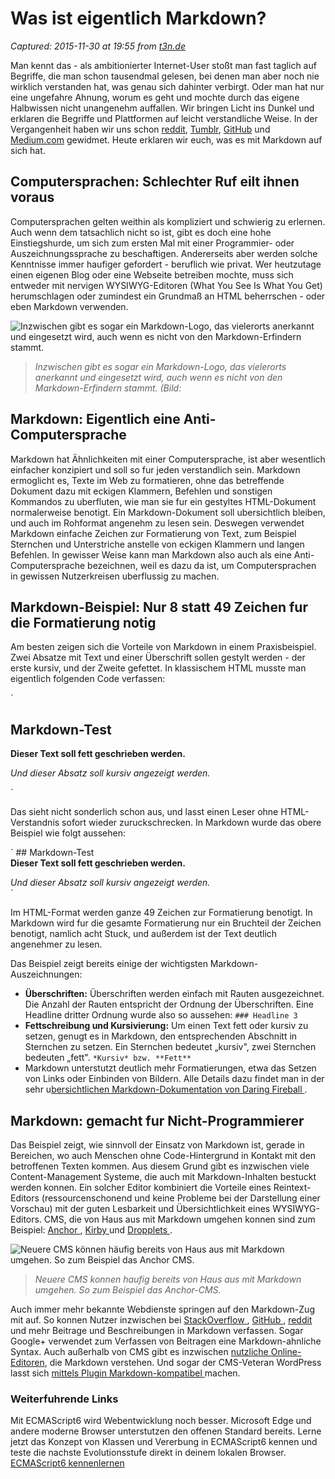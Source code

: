 # Was ist eigentlich Markdown?

_Captured: 2015-11-30 at 19:55 from [t3n.de](http://t3n.de/news/eigentlich-markdown-478610/)_

Man kennt das - als ambitionierter Internet-User stoßt man fast taglich auf Begriffe, die man schon tausendmal gelesen, bei denen man aber noch nie wirklich verstanden hat, was genau sich dahinter verbirgt. Oder man hat nur eine ungefahre Ahnung, worum es geht und mochte durch das eigene Halbwissen nicht unangenehm auffallen. Wir bringen Licht ins Dunkel und erklaren die Begriffe und Plattformen auf leicht verstandliche Weise. In der Vergangenheit haben wir uns schon [reddit](http://t3n.de/news/anleitung-funktioniert-442793/), [Tumblr](http://t3n.de/news/anleitung-funktioniert-2-457561/), [GitHub](http://t3n.de/news/eigentlich-github-472886/) und [Medium.com](http://t3n.de/news/eigentlich-mediumcom-473932/) gewidmet. Heute erklaren wir euch, was es mit Markdown auf sich hat.

## Computersprachen: Schlechter Ruf eilt ihnen voraus

Computersprachen gelten weithin als kompliziert und schwierig zu erlernen. Auch wenn dem tatsachlich nicht so ist, gibt es doch eine hohe Einstiegshurde, um sich zum ersten Mal mit einer Programmier- oder Auszeichnungssprache zu beschaftigen. Andererseits aber werden solche Kenntnisse immer haufiger gefordert - beruflich wie privat. Wer heutzutage einen eigenen Blog oder eine Webseite betreiben mochte, muss sich entweder mit nervigen WYSIWYG-Editoren (What You See Is What You Get) herumschlagen oder zumindest ein Grundmaß an HTML beherrschen - oder eben Markdown verwenden.

![Inzwischen gibt es sogar ein Markdown-Logo, das vielerorts anerkannt und eingesetzt wird, auch wenn es nicht von den Markdown-Erfindern stammt.](http://t3n.de/news/wp-content/uploads/2013/07/markdown_vorschau.jpg)

> _Inzwischen gibt es sogar ein Markdown-Logo, das vielerorts anerkannt und eingesetzt wird, auch wenn es nicht von den Markdown-Erfindern stammt. (Bild:_

## Markdown: Eigentlich eine Anti-Computersprache

Markdown hat Ähnlichkeiten mit einer Computersprache, ist aber wesentlich einfacher konzipiert und soll so fur jeden verstandlich sein. Markdown ermoglicht es, Texte im Web zu formatieren, ohne das betreffende Dokument dazu mit eckigen Klammern, Befehlen und sonstigen Kommandos zu uberfluten, wie man sie fur ein gestyltes HTML-Dokument normalerweise benotigt. Ein Markdown-Dokument soll ubersichtlich bleiben, und auch im Rohformat angenehm zu lesen sein. Deswegen verwendet Markdown einfache Zeichen zur Formatierung von Text, zum Beispiel Sternchen und Unterstriche anstelle von eckigen Klammern und langen Befehlen. In gewisser Weise kann man Markdown also auch als eine Anti-Computersprache bezeichnen, weil es dazu da ist, um Computersprachen in gewissen Nutzerkreisen uberflussig zu machen.

## Markdown-Beispiel: Nur 8 statt 49 Zeichen fur die Formatierung notig

Am besten zeigen sich die Vorteile von Markdown in einem Praxisbeispiel. Zwei Absatze mit Text und einer Überschrift sollen gestylt werden - der erste kursiv, und der Zweite gefettet. In klassischem HTML musste man eigentlich folgenden Code verfassen:

` <h2>Markdown-Test</h2>  
<p><strong>Dieser Text soll fett geschrieben werden.</strong></p>  
<p><em>Und dieser Absatz soll kursiv angezeigt werden.</em></p>  
`

Das sieht nicht sonderlich schon aus, und lasst einen Leser ohne HTML-Verstandnis sofort wieder zuruckschrecken. In Markdown wurde das obere Beispiel wie folgt aussehen:

` ## Markdown-Test  
**Dieser Text soll fett geschrieben werden.**  
  
*Und dieser Absatz soll kursiv angezeigt werden.*  
`

Im HTML-Format werden ganze 49 Zeichen zur Formatierung benotigt. In Markdown wird fur die gesamte Formatierung nur ein Bruchteil der Zeichen benotigt, namlich acht Stuck, und außerdem ist der Text deutlich angenehmer zu lesen.

Das Beispiel zeigt bereits einige der wichtigsten Markdown-Auszeichnungen:

  * **Überschriften:** Überschriften werden einfach mit Rauten ausgezeichnet. Die Anzahl der Rauten entspricht der Ordnung der Überschriften. Eine Headline dritter Ordnung wurde also so aussehen: `### Headline 3`
  * **Fettschreibung und Kursivierung:** Um einen Text fett oder kursiv zu setzen, genugt es in Markdown, den entsprechenden Abschnitt in Sternchen zu setzen. Ein Sternchen bedeutet „kursiv", zwei Sternchen bedeuten „fett". `*Kursiv* bzw. **Fett**`
  * Markdown unterstutzt deutlich mehr Formatierungen, etwa das Setzen von Links oder Einbinden von Bildern. Alle Details dazu findet man in der sehr u[bersichtlichen Markdown-Dokumentation von Daring Fireball ](http://daringfireball.net/projects/markdown/).

## Markdown: gemacht fur Nicht-Programmierer

Das Beispiel zeigt, wie sinnvoll der Einsatz von Markdown ist, gerade in Bereichen, wo auch Menschen ohne Code-Hintergrund in Kontakt mit den betroffenen Texten kommen. Aus diesem Grund gibt es inzwischen viele Content-Management Systeme, die auch mit Markdown-Inhalten bestuckt werden konnen. Ein solcher Editor kombiniert die Vorteile eines Reintext-Editors (ressourcenschonend und keine Probleme bei der Darstellung einer Vorschau) mit der guten Lesbarkeit und Übersichtlichkeit eines WYSIWYG-Editors. CMS, die von Haus aus mit Markdown umgehen konnen sind zum Beispiel: [Anchor ](http://anchorcms.com/), [Kirby ](http://getkirby.com/) und [Dropplets ](http://dropplets.com/).

![Neuere CMS können häufig bereits von Haus aus mit Markdown umgehen. So zum Beispiel das Anchor CMS.](http://t3n.de/news/wp-content/uploads/2013/07/markdown_anchor1.jpg)

> _Neuere CMS konnen haufig bereits von Haus aus mit Markdown umgehen. So zum Beispiel das Anchor-CMS._

Auch immer mehr bekannte Webdienste springen auf den Markdown-Zug mit auf. So konnen Nutzer inzwischen bei [StackOverflow ](http://stackoverflow.com/), [GitHub ](https://github.com/), [reddit ](http://www.reddit.com) und mehr Beitrage und Beschreibungen in Markdown verfassen. Sogar Google+ verwendet zum Verfassen von Beitragen eine Markdown-ahnliche Syntax. Auch außerhalb von CMS gibt es inzwischen [nutzliche Online-Editoren](http://t3n.de/news/schreiben-browser-5-456365/), die Markdown verstehen. Und sogar der CMS-Veteran WordPress lasst sich [mittels Plugin Markdown-kompatibel ](http://wordpress.org/plugins/wp-markdown/) machen.

### Weiterfuhrende Links

Mit ECMAScript6 wird Webentwicklung noch besser. Microsoft Edge und andere moderne Browser unterstutzen den offenen Standard bereits. Lerne jetzt das Konzept von Klassen und Vererbung in ECMAScript6 kennen und teste die nachste Evolutionsstufe direkt in deinem lokalen Browser.  
[ECMAScript6 kennenlernen](http://guruads.de/api/click/564b334f497959bf2600003c)
